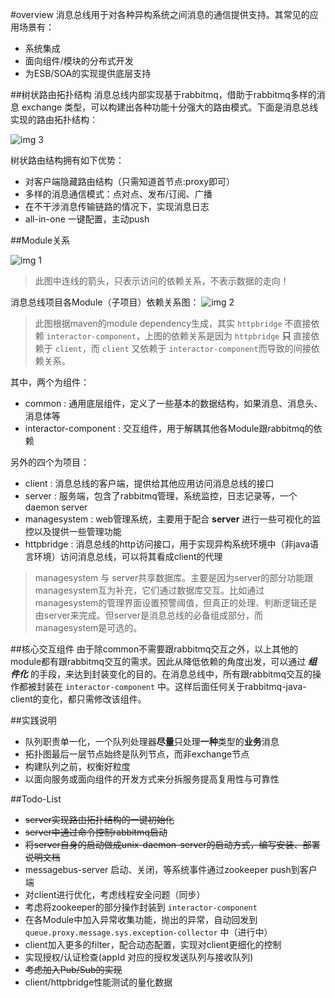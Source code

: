 #overview
消息总线用于对各种异构系统之间消息的通信提供支持。其常见的应用场景有：

* 系统集成
* 面向组件/模块的分布式开发
* 为ESB/SOA的实现提供底层支持

##树状路由拓扑结构
消息总线内部实现基于rabbitmq，借助于rabbitmq多样的消息 exchange 类型，可以构建出各种功能十分强大的路由模式。下面是消息总线实现的路由拓扑结构：

![img 3][3]

树状路由结构拥有如下优势：

* 对客户端隐藏路由结构（只需知道首节点:proxy即可）
* 多样的消息通信模式：点对点、发布/订阅、广播
* 在不干涉消息传输链路的情况下，实现消息日志
* all-in-one 一键配置，主动push

##Module关系

![img 1][1]

> 此图中连线的箭头，只表示访问的依赖关系，不表示数据的走向！

消息总线项目各Module（子项目）依赖关系图：
![img 2][2]

> 此图根据maven的module dependency生成，其实 `httpbridge` 不直接依赖 `interactor-component`，上图的依赖关系是因为 `httpbridge` **只** 直接依赖于 `client`，而 `client` 又依赖于 `interactor-component`而导致的间接依赖关系。

其中，两个为组件：

* common : 通用底层组件，定义了一些基本的数据结构，如果消息、消息头、消息体等
* interactor-component : 交互组件，用于解耦其他各Module跟rabbitmq的依赖

另外的四个为项目：

- client : 消息总线的客户端，提供给其他应用访问消息总线的接口
- server : 服务端，包含了rabbitmq管理，系统监控，日志记录等，一个daemon server
- managesystem : web管理系统，主要用于配合 **server** 进行一些可视化的监控以及提供一些管理功能
- httpbridge : 消息总线的http访问接口，用于实现异构系统环境中（非java语言环境）访问消息总线，可以将其看成client的代理

> managesystem 与 server共享数据库。主要是因为server的部分功能跟managesystem互为补充，它们通过数据库交互。比如通过managesystem的管理界面设置预警阈值，但真正的处理、判断逻辑还是由server来完成。但server是消息总线的必备组成部分，而managesystem是可选的。

##核心交互组件
由于除common不需要跟rabbitmq交互之外，以上其他的module都有跟rabbitmq交互的需求。因此从降低依赖的角度出发，可以通过 ***组件化*** 的手段，来达到封装变化的目的。在消息总线中，所有跟rabbitmq交互的操作都被封装在 `interactor-component` 中。这样后面任何关于rabbitmq-java-client的变化，都只需修改该组件。


##实践说明
* 队列职责单一化，一个队列处理器**尽量**只处理**一种**类型的**业务**消息
* 拓扑图最后一层节点始终是队列节点，而非exchange节点
* 构建队列之前，权衡好粒度
* 以面向服务或面向组件的开发方式来分拆服务提高复用性与可靠性

##Todo-List
* ~~server实现路由拓扑结构的一键初始化~~
* ~~server中通过命令控制rabbitmq启动~~
* ~~将server自身的启动做成unix-daemon-server的启动方式，编写安装、部署说明文档~~
* messagebus-server 启动、关闭，等系统事件通过zookeeper push到客户端
* 对client进行优化，考虑线程安全问题（同步）
* 考虑将zookeeper的部分操作封装到 `interactor-component`
* 在各Module中加入异常收集功能，抛出的异常，自动回发到 `queue.proxy.message.sys.exception-collector` 中（进行中）
* client加入更多的filter，配合动态配置，实现对client更细化的控制
* 实现授权/认证检查(appId 对应的授权发送队列与接收队列)
* ~~考虑加入Pub/Sub的实现~~
* client/httpbridge性能测试的量化数据



[1]:https://raw.githubusercontent.com/yanghua/messagebus/master/screenshots/overview/architecture.png
[2]:https://raw.githubusercontent.com/yanghua/messagebus/master/screenshots/overview/module-dependency.png
[3]:https://raw.githubusercontent.com/yanghua/messagebus/master/screenshots/overview/router-topology.png